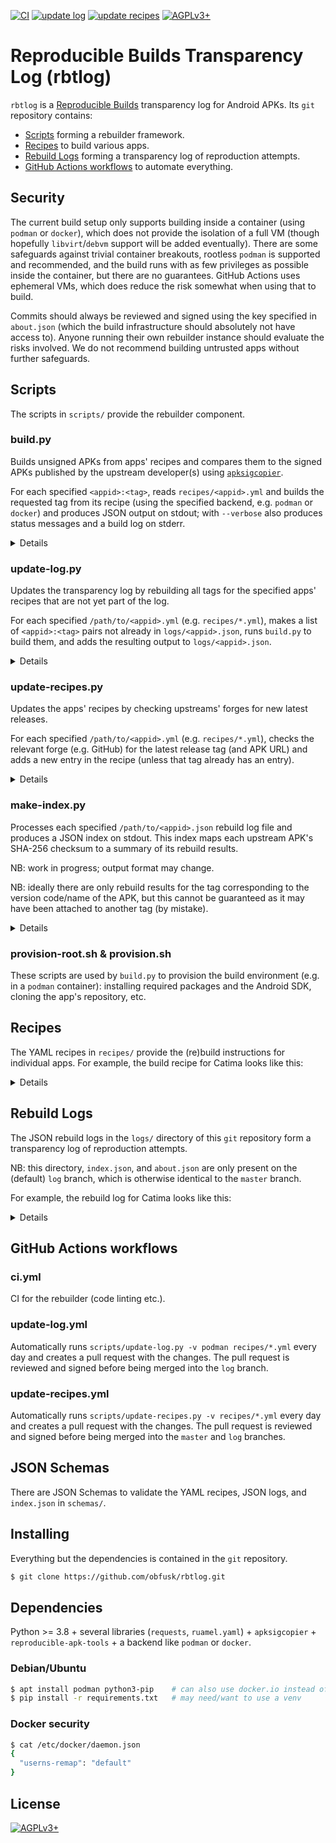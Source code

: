 <!-- SPDX-FileCopyrightText: 2024 FC (Fay) Stegerman <flx@obfusk.net> -->
<!-- SPDX-License-Identifier: AGPL-3.0-or-later -->

[![CI](https://github.com/obfusk/rbtlog/actions/workflows/ci.yml/badge.svg)](https://github.com/obfusk/rbtlog/actions/workflows/ci.yml)
[![update log](https://github.com/obfusk/rbtlog/actions/workflows/update-log.yml/badge.svg)](https://github.com/obfusk/rbtlog/actions/workflows/update-log.yml)
[![update recipes](https://github.com/obfusk/rbtlog/actions/workflows/update-recipes.yml/badge.svg)](https://github.com/obfusk/rbtlog/actions/workflows/update-recipes.yml)
[![AGPLv3+](https://img.shields.io/badge/license-AGPLv3+-blue.svg)](https://www.gnu.org/licenses/agpl-3.0.html)

# Reproducible Builds Transparency Log (rbtlog)

`rbtlog` is a [Reproducible Builds](https://reproducible-builds.org/)
transparency log for Android APKs.  Its `git` repository contains:

- [Scripts](#scripts) forming a rebuilder framework.
- [Recipes](#recipes) to build various apps.
- [Rebuild Logs](#rebuild-logs) forming a transparency log of reproduction attempts.
- [GitHub Actions workflows](#github-actions-workflows) to automate everything.

## Security

The current build setup only supports building inside a container (using
`podman` or `docker`), which does not provide the isolation of a full VM (though
hopefully `libvirt`/`debvm` support will be added eventually).  There are some
safeguards against trivial container breakouts, rootless `podman` is supported
and recommended, and the build runs with as few privileges as possible inside
the container, but there are no guarantees.  GitHub Actions uses ephemeral VMs,
which does reduce the risk somewhat when using that to build.

Commits should always be reviewed and signed using the key specified in
`about.json` (which the build infrastructure should absolutely not have access
to).  Anyone running their own rebuilder instance should evaluate the risks
involved.  We do not recommend building untrusted apps without further
safeguards.

## Scripts

The scripts in `scripts/` provide the rebuilder component.

### build.py

Builds unsigned APKs from apps' recipes and compares them to the signed APKs
published by the upstream developer(s) using
[`apksigcopier`](https://github.com/obfusk/apksigcopier).

For each specified `<appid>:<tag>`, reads `recipes/<appid>.yml` and builds the
requested tag from its recipe (using the specified backend, e.g. `podman` or
`docker`) and produces JSON output on stdout; with `--verbose` also produces
status messages and a build log on stderr.

<details>

```bash
$ scripts/build.py --help
usage: build.py [-h] [-v] [--keep-apks DIR] {podman,docker} [SPEC ...]

build apps from recipes

positional arguments:
  {podman,docker}  backend
  SPEC             appid:tag to build

options:
  -h, --help       show this help message and exit
  -v, --verbose
  --keep-apks DIR  save APKs in DIR

$ scripts/build.py -v podman me.hackerchick.catima:v2.27.0
Building 'me.hackerchick.catima:v2.27.0'...
Downloading 'https://github.com/CatimaLoyalty/Android/releases/download/v2.27.0/app-release.apk'...
Running 'podman pull -- debian:bookworm-slim'...
Running 'podman run --rm --volume [...]:/outputs --volume [...]:/scripts --env ANDROID_HOME=/opt/sdk [...] -- debian:bookworm-slim bash -c timeout 10m /scripts/provision-root.sh && cd /build && timeout 10m su build /scripts/provision.sh && cd /build/repo && timeout 20m su build /scripts/build.sh'...
--- BEGIN BUILD LOG ---
[...]
BUILD SUCCESSFUL in 3m 30s
42 actionable tasks: 42 executed
+ mv app/build/outputs/apk/release/app-release-unsigned.apk /outputs/unsigned.apk

--- END BUILD LOG ---
[
  {
    "appid": "me.hackerchick.catima",
    "version_code": 132,
    "version_name": "2.27.0",
    "tag": "v2.27.0",
    "commit": "84c343e41f4a09ee3fe6ee0924a3446ae325c4b7",
    "recipe": { [...] },
    "timestamp": 1707523651,
    "reproducible": true,
    "error": null,
    "build_log": "[...]",
    "upstream_signed_apk_sha256": "406d52cb1c778444521adffc1d82afeaff37c0a2e33d3c9888a9e0361bcbd0fd",
    "built_unsigned_apk_sha256": "fd20af0e28807dd85f3ff910069a966f82302d543e93cd1de2da0ba68851c2ee",
    "signature_copied_apk_sha256": "406d52cb1c778444521adffc1d82afeaff37c0a2e33d3c9888a9e0361bcbd0fd"
  }
]
```

</details>

### update-log.py

Updates the transparency log by rebuilding all tags for the specified apps'
recipes that are not yet part of the log.

For each specified `/path/to/<appid>.yml` (e.g. `recipes/*.yml`), makes a list
of `<appid>:<tag>` pairs not already in `logs/<appid>.json`, runs `build.py` to
build them, and adds the resulting output to `logs/<appid>.json`.

<details>

```bash
$ scripts/update-log.py --help
usage: update-log.py [-h] [-v] {podman,docker} [RECIPE ...]

update log

positional arguments:
  {podman,docker}  backend
  RECIPE           recipe

options:
  -h, --help       show this help message and exit
  -v, --verbose

$ scripts/update-log.py -v docker recipes/*.yml
Updating 'me.hackerchick.catima'...
Nothing to build.
Updating 'org.fossify.gallery'...
Nothing to build.
Updating 'org.fossify.messages'...
Building ['org.fossify.messages:1.0.1']...
Building 'org.fossify.messages:1.0.1'...
Downloading 'https://github.com/FossifyOrg/Messages/releases/download/1.0.1/messages-2-foss-release.apk'...
Running 'docker pull -- debian:bookworm-slim'...
Running 'docker run [...]'...
--- BEGIN BUILD LOG ---
RUN COMMAND docker pull -- debian:bookworm-slim
bookworm-slim: Pulling from library/debian
c57ee5000d61: Pulling fs layer
c57ee5000d61: Download complete
c57ee5000d61: Pull complete
Digest: sha256:7802002798b0e351323ed2357ae6dc5a8c4d0a05a57e7f4d8f97136151d3d603
Status: Downloaded newer image for debian:bookworm-slim
docker.io/library/debian:bookworm-slim
RUN COMMAND docker run [...]
[...]
+ apt-get install --no-install-recommends -y git wget unzip openjdk-17-jdk-headless
[...]
+ git clone --recurse-submodules -b 1.0.1 -- https://github.com/FossifyOrg/Messages.git /build/repo
[...]
+ ./gradlew assembleFossRelease
[...]
BUILD SUCCESSFUL in 4m 49s
42 actionable tasks: 42 executed
+ mv app/build/outputs/apk/foss/release/messages-2-foss-release-unsigned.apk /outputs/unsigned.apk

--- END BUILD LOG ---
```

</details>

### update-recipes.py

Updates the apps' recipes by checking upstreams' forges for new latest releases.

For each specified `/path/to/<appid>.yml` (e.g. `recipes/*.yml`), checks the
relevant forge (e.g. GitHub) for the latest release tag (and APK URL) and adds a
new entry in the recipe (unless that tag already has an entry).

<details>

```bash
$ scripts/update-recipes.py --help
usage: update-recipes.py [-h] [-v] [RECIPE ...]

update recipes

positional arguments:
  RECIPE         recipe

options:
  -h, --help     show this help message and exit
  -v, --verbose

$ scripts/update-recipes.py -v recipes/*.yml
Updating 'me.hackerchick.catima'...
Checking 'https://api.github.com/repos/CatimaLoyalty/Android/releases/latest'...
Found tag 'v2.27.0' with APK URL 'https://github.com/CatimaLoyalty/Android/releases/download/v2.27.0/app-release.apk'.
Updating 'org.fossify.gallery'...
Checking 'https://api.github.com/repos/FossifyOrg/Gallery/releases/latest'...
Found tag '1.1.1' with APK URL 'https://github.com/FossifyOrg/Gallery/releases/download/1.1.1/gallery-5-foss-release.apk'.
Tag already present: '1.1.1'.
Updating 'org.fossify.messages'...
Checking 'https://api.github.com/repos/FossifyOrg/Messages/releases/latest'...
Found tag '1.0.1' with APK URL 'https://github.com/FossifyOrg/Messages/releases/download/1.0.1/messages-2-foss-release.apk'.
Tag already present: '1.0.1'.
```

</details>

### make-index.py

Processes each specified `/path/to/<appid>.json` rebuild log file and produces a
JSON index on stdout.  This index maps each upstream APK's SHA-256 checksum to a
summary of its rebuild results.

NB: work in progress; output format may change.

NB: ideally there are only rebuild results for the tag corresponding to the
version code/name of the APK, but this cannot be guaranteed as it may have been
attached to another tag (by mistake).

<details>

```bash
$ scripts/make-index.py --help
usage: make-index.py [-h] [-v] [LOG ...]

make index

positional arguments:
  LOG            log

options:
  -h, --help     show this help message and exit
  -v, --verbose

$ scripts/make-index.py -v logs/*.json
Processing 'com.bnyro.translate'...
Processing 'com.looker.droidify'...
Processing 'me.hackerchick.catima'...
Processing 'org.fossify.gallery'...
Processing 'org.fossify.messages'...
{
  "11d413edcbc200f1497f68613adb56fb7a8d748c180a215782e98bff263506e5": [
    {
      "repository": "https://github.com/you-apps/TranslateYou.git",
      "apk_url": "https://github.com/you-apps/TranslateYou/releases/download/v9.0/app-libre-release.apk",
      "appid": "com.bnyro.translate",
      "version_code": 40,
      "version_name": "9.0",
      "tag": "v9.0",
      "commit": "3bbc2dbe09d8928529df00ebe9f46556aebc5146",
      "timestamp": 1707876803,
      "reproducible": true,
      "error": null
    }
  ],
  [...]
  "406d52cb1c778444521adffc1d82afeaff37c0a2e33d3c9888a9e0361bcbd0fd": [
    {
      "repository": "https://github.com/CatimaLoyalty/Android.git",
      "apk_url": "https://github.com/CatimaLoyalty/Android/releases/download/v2.27.0/app-release.apk",
      "appid": "me.hackerchick.catima",
      "version_code": 132,
      "version_name": "2.27.0",
      "tag": "v2.27.0",
      "commit": "84c343e41f4a09ee3fe6ee0924a3446ae325c4b7",
      "timestamp": 1707877480,
      "reproducible": true,
      "error": null
    }
  ],
  [...]
}
```

</details>

### provision-root.sh & provision.sh

These scripts are used by `build.py` to provision the build environment (e.g. in
a `podman` container): installing required packages and the Android SDK, cloning
the app's repository, etc.

## Recipes

The YAML recipes in `recipes/` provide the (re)build instructions for individual
apps.  For example, the build recipe for Catima looks like this:

<details>

```yaml
---
repository: https://github.com/CatimaLoyalty/Android.git
updates: releases
versions:
  - tag: v2.27.0
    apks:
      - apk_pattern: app-release\.apk
        apk_url: https://github.com/CatimaLoyalty/Android/releases/download/$$TAG$$/app-release.apk
        build:
          - ./gradlew assembleRelease
          - mv app/build/outputs/apk/release/app-release-unsigned.apk /outputs/unsigned.apk
        build_home_dir: /build
        build_repo_dir: /build/repo
        build_user: build
        provisioning:
          android_home: /opt/sdk
          build_tools:
          cmake:
          cmdline_tools:
            version: '12.0'
            url: https://dl.google.com/android/repository/commandlinetools-linux-11076708_latest.zip
            sha256: 2d2d50857e4eb553af5a6dc3ad507a17adf43d115264b1afc116f95c92e5e258
          extra_packages: []
          image: debian:bookworm-slim
          jdk: openjdk-17-jdk-headless
          ndk:
          platform:
          platform_tools:
          tools:
```

</details>

## Rebuild Logs

The JSON rebuild logs in the `logs/` directory of this `git` repository form a
transparency log of reproduction attempts.

NB: this directory, `index.json`, and `about.json` are only present on
the (default) `log` branch, which is otherwise identical to the
`master` branch.

For example, the rebuild log for Catima looks like this:

<details>

```json
{
  "appid": "me.hackerchick.catima",
  "tags": {
    "v2.27.0": [
      {
        "appid": "me.hackerchick.catima",
        "version_code": 132,
        "version_name": "2.27.0",
        "tag": "v2.27.0",
        "commit": "84c343e41f4a09ee3fe6ee0924a3446ae325c4b7",
        "recipe": {
          "repository": "https://github.com/CatimaLoyalty/Android.git",
          "tag": "v2.27.0",
          "apk_pattern": "app-release\\.apk",
          "apk_url": "https://github.com/CatimaLoyalty/Android/releases/download/v2.27.0/app-release.apk",
          "build": "./gradlew assembleRelease\nmv app/build/outputs/apk/release/app-release-unsigned.apk /outputs/unsigned.apk\n",
          "build_home_dir": "/build",
          "build_repo_dir": "/build/repo",
          "build_user": "build",
          "provisioning": {
            "android_home": "/opt/sdk",
            "build_tools": null,
            "cmake": null,
            "cmdline_tools": {
              "version": "12.0",
              "url": "https://dl.google.com/android/repository/commandlinetools-linux-11076708_latest.zip",
              "sha256": "2d2d50857e4eb553af5a6dc3ad507a17adf43d115264b1afc116f95c92e5e258"
            },
            "extra_packages": [],
            "image": "debian:bookworm-slim",
            "jdk": "openjdk-17-jdk-headless",
            "ndk": null,
            "platform": null,
            "platform_tools": null,
            "tools": null
          }
        },
        "timestamp": 1707618660,
        "reproducible": true,
        "error": null,
        "build_log": "[...]"
        "upstream_signed_apk_sha256": "406d52cb1c778444521adffc1d82afeaff37c0a2e33d3c9888a9e0361bcbd0fd",
        "built_unsigned_apk_sha256": "fd20af0e28807dd85f3ff910069a966f82302d543e93cd1de2da0ba68851c2ee",
        "signature_copied_apk_sha256": "406d52cb1c778444521adffc1d82afeaff37c0a2e33d3c9888a9e0361bcbd0fd"
      }
    ]
  },
  "version_codes": {
    "132": [
      "v2.27.0"
    ]
  },
  "sha256": {
    "406d52cb1c778444521adffc1d82afeaff37c0a2e33d3c9888a9e0361bcbd0fd": [
      "v2.27.0"
    ]
  }
}
```

</details>

## GitHub Actions workflows

### ci.yml

CI for the rebuilder (code linting etc.).

### update-log.yml

Automatically runs `scripts/update-log.py -v podman recipes/*.yml` every day and
creates a pull request with the changes.  The pull request is reviewed and
signed before being merged into the `log` branch.

### update-recipes.yml

Automatically runs `scripts/update-recipes.py -v recipes/*.yml` every day and
creates a pull request with the changes.  The pull request is reviewed and
signed before being merged into the `master` and `log` branches.

## JSON Schemas

There are JSON Schemas to validate the YAML recipes, JSON logs, and `index.json`
in `schemas/`.

## Installing

Everything but the dependencies is contained in the `git` repository.

```bash
$ git clone https://github.com/obfusk/rbtlog.git
```

## Dependencies

Python >= 3.8 + several libraries (`requests`, `ruamel.yaml`) + `apksigcopier` +
`reproducible-apk-tools` + a backend like `podman` or `docker`.

### Debian/Ubuntu

```bash
$ apt install podman python3-pip    # can also use docker.io instead of podman
$ pip install -r requirements.txt   # may need/want to use a venv
```

### Docker security

```bash
$ cat /etc/docker/daemon.json
{
  "userns-remap": "default"
}
```

## License

[![AGPLv3+](https://www.gnu.org/graphics/agplv3-155x51.png)](https://www.gnu.org/licenses/agpl-3.0.html)

<!-- vim: set tw=70 sw=2 sts=2 et fdm=marker : -->
